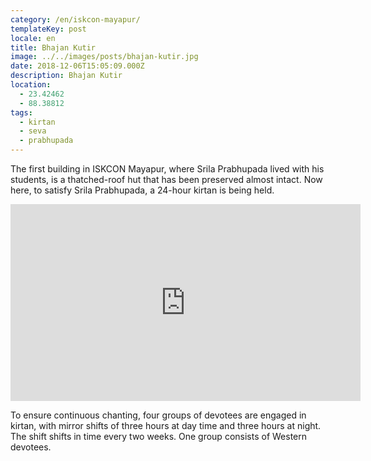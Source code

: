 ```yaml
---
category: /en/iskcon-mayapur/
templateKey: post
locale: en
title: Bhajan Kutir
image: ../../images/posts/bhajan-kutir.jpg
date: 2018-12-06T15:05:09.000Z
description: Bhajan Kutir
location:
  - 23.42462
  - 88.38812
tags:
  - kirtan
  - seva
  - prabhupada
---
```


The first building in ISKCON Mayapur, where Srila Prabhupada lived with his students, is a thatched-roof hut that has been preserved almost intact. Now here, to satisfy Srila Prabhupada, a 24-hour kirtan is being held.

<iframe width="560" height="315" src="https://www.youtube.com/embed/GpRvINDyGQc?start=208" frameborder="0" allow="accelerometer; autoplay; encrypted-media; gyroscope; picture-in-picture" allowfullscreen></iframe>

To ensure continuous chanting, four groups of devotees are engaged in kirtan, with mirror shifts of three hours at day time and three hours at night. The shift shifts in time every two weeks. One group consists of Western devotees.

<tbd locale="en" url="mailto:haribol@mayapur.live"></tbd>
